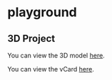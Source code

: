 # playground

## 3D Project

You can view the 3D model [here](3d/index.html).

You can view the vCard  [here](vCard/index.html).